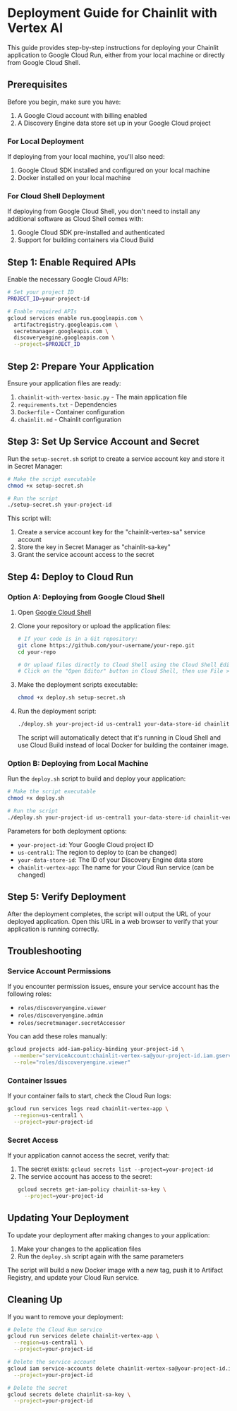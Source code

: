 # Deployment Guide for Chainlit with Vertex AI

This guide provides step-by-step instructions for deploying your Chainlit application to Google Cloud Run, either from your local machine or directly from Google Cloud Shell.

## Prerequisites

Before you begin, make sure you have:

1. A Google Cloud account with billing enabled
2. A Discovery Engine data store set up in your Google Cloud project

### For Local Deployment

If deploying from your local machine, you'll also need:

1. Google Cloud SDK installed and configured on your local machine
2. Docker installed on your local machine

### For Cloud Shell Deployment

If deploying from Google Cloud Shell, you don't need to install any additional software as Cloud Shell comes with:

1. Google Cloud SDK pre-installed and authenticated
2. Support for building containers via Cloud Build

## Step 1: Enable Required APIs

Enable the necessary Google Cloud APIs:

```bash
# Set your project ID
PROJECT_ID=your-project-id

# Enable required APIs
gcloud services enable run.googleapis.com \
  artifactregistry.googleapis.com \
  secretmanager.googleapis.com \
  discoveryengine.googleapis.com \
  --project=$PROJECT_ID
```

## Step 2: Prepare Your Application

Ensure your application files are ready:

1. `chainlit-with-vertex-basic.py` - The main application file
2. `requirements.txt` - Dependencies
3. `Dockerfile` - Container configuration
4. `chainlit.md` - Chainlit configuration

## Step 3: Set Up Service Account and Secret

Run the `setup-secret.sh` script to create a service account key and store it in Secret Manager:

```bash
# Make the script executable
chmod +x setup-secret.sh

# Run the script
./setup-secret.sh your-project-id
```

This script will:
1. Create a service account key for the "chainlit-vertex-sa" service account
2. Store the key in Secret Manager as "chainlit-sa-key"
3. Grant the service account access to the secret

## Step 4: Deploy to Cloud Run

### Option A: Deploying from Google Cloud Shell

1. Open [Google Cloud Shell](https://shell.cloud.google.com/)

2. Clone your repository or upload the application files:
   ```bash
   # If your code is in a Git repository:
   git clone https://github.com/your-username/your-repo.git
   cd your-repo
   
   # Or upload files directly to Cloud Shell using the Cloud Shell Editor
   # Click on the "Open Editor" button in Cloud Shell, then use File > Upload
   ```

3. Make the deployment scripts executable:
   ```bash
   chmod +x deploy.sh setup-secret.sh
   ```

4. Run the deployment script:
   ```bash
   ./deploy.sh your-project-id us-central1 your-data-store-id chainlit-vertex-app
   ```

   The script will automatically detect that it's running in Cloud Shell and use Cloud Build instead of local Docker for building the container image.

### Option B: Deploying from Local Machine

Run the `deploy.sh` script to build and deploy your application:

```bash
# Make the script executable
chmod +x deploy.sh

# Run the script
./deploy.sh your-project-id us-central1 your-data-store-id chainlit-vertex-app
```

Parameters for both deployment options:
- `your-project-id`: Your Google Cloud project ID
- `us-central1`: The region to deploy to (can be changed)
- `your-data-store-id`: The ID of your Discovery Engine data store
- `chainlit-vertex-app`: The name for your Cloud Run service (can be changed)

## Step 5: Verify Deployment

After the deployment completes, the script will output the URL of your deployed application. Open this URL in a web browser to verify that your application is running correctly.

## Troubleshooting

### Service Account Permissions

If you encounter permission issues, ensure your service account has the following roles:
- `roles/discoveryengine.viewer`
- `roles/discoveryengine.admin`
- `roles/secretmanager.secretAccessor`

You can add these roles manually:

```bash
gcloud projects add-iam-policy-binding your-project-id \
  --member="serviceAccount:chainlit-vertex-sa@your-project-id.iam.gserviceaccount.com" \
  --role="roles/discoveryengine.viewer"
```

### Container Issues

If your container fails to start, check the Cloud Run logs:

```bash
gcloud run services logs read chainlit-vertex-app \
  --region=us-central1 \
  --project=your-project-id
```

### Secret Access

If your application cannot access the secret, verify that:
1. The secret exists: `gcloud secrets list --project=your-project-id`
2. The service account has access to the secret: 
   ```bash
   gcloud secrets get-iam-policy chainlit-sa-key \
     --project=your-project-id
   ```

## Updating Your Deployment

To update your deployment after making changes to your application:

1. Make your changes to the application files
2. Run the `deploy.sh` script again with the same parameters

The script will build a new Docker image with a new tag, push it to Artifact Registry, and update your Cloud Run service.

## Cleaning Up

If you want to remove your deployment:

```bash
# Delete the Cloud Run service
gcloud run services delete chainlit-vertex-app \
  --region=us-central1 \
  --project=your-project-id

# Delete the service account
gcloud iam service-accounts delete chainlit-vertex-sa@your-project-id.iam.gserviceaccount.com \
  --project=your-project-id

# Delete the secret
gcloud secrets delete chainlit-sa-key \
  --project=your-project-id
```
